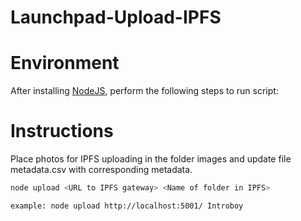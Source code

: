 # Launchpad-Upload-IPFS

# Environment
After installing [NodeJS](https://nodejs.org/en), perform the following steps to run script:

# Instructions
Place photos for IPFS uploading in the folder images and update file metadata.csv with corresponding metadata.

```bash
node upload <URL to IPFS gateway> <Name of folder in IPFS>

example: node upload http://localhost:5001/ Introboy
```
